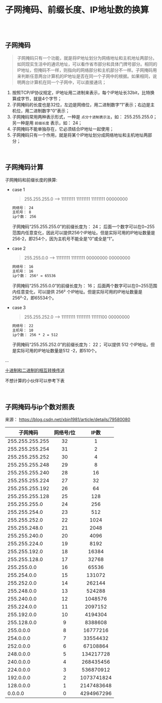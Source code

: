 # 子网掩码、前缀长度、IP地址数的换算

</br>
</br>

## 子网掩码

> 子网掩码只有一个功能，就是将IP地址划分为网络地址和主机地址两部分。 如同现实生活中的通讯地址，可以看作省市部分和具体门牌号部分。相同的IP地址，但掩码不一样，则指向的网络部分和主机部分不一样。子网掩码用来判断任意两台计算机的IP地址是否在同一个子网中的根据。如果相同，说明两台计算机在同一个子网中，可以直接通讯；

1. 按照TCP/IP协议规定，IP地址用二进制来表示，每个IP地址长32bit，比特换算成字节，就是4个字节；
2. 子网掩码的长度也是32位，左边是网络位，用二进制数字“1”表示；右边是主机位，用二进制数字“0”表示；
3. 子网掩码常用两种表示形式，一种是 `点分十进制表示法`，如： 255.255.255.0；另一种是用 `前缀长度` 表示，如： 24；
4. 子网掩码不能单独存在，它必须结合IP地址一起使用；
5. 子网掩码只有一个作用，就是将某个IP地址划分成网络地址和主机地址两部分；

</br>

## 子网掩码计算

子网掩码和前缀长度的换算:

- case 1

    > 255.255.255.0 --> 11111111 11111111 11111111 00000000

    ```md
    网络号： 24
    主机号： 8
    ip个数： 256
    ```

    子网掩码“255.255.255.0”的前缀长度为： 24；
    后面一个数字可以在0~255范围内任意变化，因此可以提供256个IP地址。但是实际可用的IP地址数量是256-2，即254个，因为主机号不能全是“0”或全是“1”。

- case 2

    > 255.255.0.0 --> 11111111 11111111 00000000 00000000

    ```md
    网络号： 16
    主机号： 16
    ip个数： 256² = 65536
    ```

    子网掩码“255.255.0.0”的前缀长度为： 16；
    后面两个数字可以在0~255范围内任意变化，可以提供 256² 个IP地址。但是实际可用的IP地址数量是256²-2，即65534个。

- case 3

    > 255.255.252.0 --> 11111111 11111111 11111100 00000000

    ```md
    网络号： 22
    主机号： 10
    ip个数： 256 * 2 = 512
    ```

    子网掩码“255.255.252.0”的前缀长度为： 22；
    可以提供 512 个IP地址。但是实际可用的IP地址数量是512 -2，即510个。

...

[十进制和二进制的相互转换传送](https://www.cnblogs.com/librarookie/p/14778002.html "二进制、八进制、十进制和十六进制的相互转化（图解）")

不想计算的小伙伴可以参考下表

</br>

## 子网掩码与ip个数对照表

来源： <https://blog.csdn.net/xbin1981/article/details/79580080>

| 子网掩码 | 网络号/位 | IP数 |
| ---- | :--: | :--: |
| 255.255.255.255 | 32 |  1  |
| 255.255.255.254 | 31 |  2  |
| 255.255.255.252 | 30 |  4  |
| 255.255.255.248 | 29 |  8  |
| 255.255.255.240 | 28 |  16  |
| 255.255.255.224 | 27 |  32  |
| 255.255.255.192 | 26 |  64  |
| 255.255.255.128 | 25 |  128  |
| 255.255.255.0   | 24 |  256  |
| 255.255.254.0   | 23 |  512  |
| 255.255.252.0   | 22 |  1024  |
| 255.255.248.0   | 21 |  2048  |
| 255.255.240.0   | 20 |  4096  |
| 255.255.224.0   | 19 |  8192  |
| 255.255.192.0   | 18 | 16384  |
| 255.255.128.0   | 17 | 32768  |
| 255.255.0.0     | 16 | 65536  |
| 255.254.0.0     | 15 | 131072 |
| 255.252.0.0     | 14 | 262144 |
| 255.248.0.0     | 13 | 524288 |
| 255.240.0.0     | 12 | 1048576 |
| 255.224.0.0     | 11 | 2097152 |
| 255.192.0.0     | 10 | 4194304 |
| 255.128.0.0     | 9  | 8388608 |
| 255.0.0.0       | 8  | 16777216 |
| 254.0.0.0       | 7  | 33554432 |
| 252.0.0.0       | 6  | 67108864 |
| 248.0.0.0       | 5  | 134217728 |
| 240.0.0.0       | 4  | 268435456 |
| 224.0.0.0       | 3  | 536870912 |
| 192.0.0.0       | 2  | 1073741824 |
| 128.0.0.0       | 1  | 2147483648 |
| 0.0.0.0         | 0  | 4294967296 |
